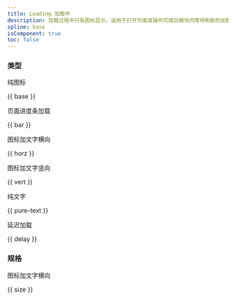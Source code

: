 ```yaml
---
title: Loading 加载中
description: 加载过程中只有图标显示。适用于打开页面或操作完成后模块内等待刷新的加载场景。
spline: base
isComponent: true
toc: false
---
```


### 类型

纯图标

{{ base }}

页面进度条加载

{{ bar }}

图标加文字横向

{{ horz }}

图标加文字竖向

{{ vert }}

纯文字

{{ pure-text }}

延迟加载

{{ delay }}

### 规格

图标加文字横向

{{ size }}


